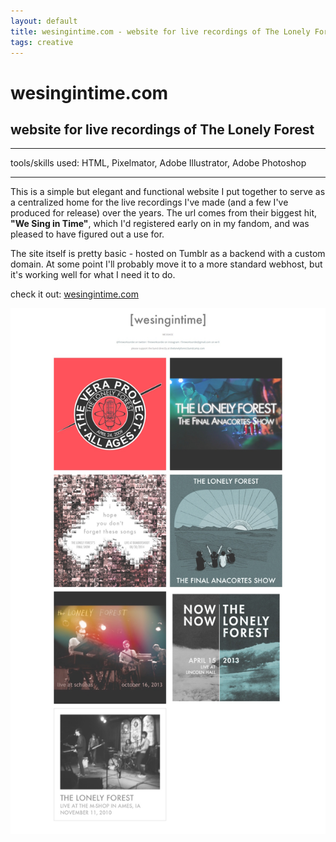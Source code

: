 ```yaml
---
layout: default
title: wesingintime.com - website for live recordings of The Lonely Forest
tags: creative
---
```

# wesingintime.com
## website for live recordings of The Lonely Forest
****
tools/skills used: HTML, Pixelmator, Adobe Illustrator, Adobe Photoshop 

****
This is a simple but elegant and functional website I put together to serve as a centralized home for the live recordings I've made (and a few I've produced for release) over the years. The url comes from their biggest hit, **"We Sing in Time"**, which I'd registered early on in my fandom, and was pleased to have figured out a use for.

The site itself is pretty basic - hosted on Tumblr as a backend with a custom domain. At some point I'll probably move it to a more standard webhost, but it's working well for what I need it to do.

check it out: [wesingintime.com](https://www.wesingintime.com)

<a href="https://www.wesingintime.com" target="_blank"> <img src="/assets/images/myprojects/creative/20141111/wesingintimecrop.jpg" target="_blank" alt="wesingintime.com" class="yc-img"> </a>

